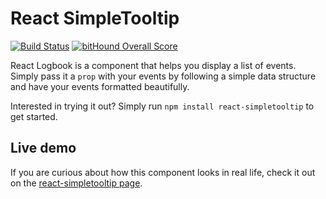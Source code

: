 # React SimpleTooltip

[![Build Status](https://travis-ci.org/sergiocruz/react-simpletooltip.svg?branch=master)](https://travis-ci.org/sergiocruz/react-simpletooltip)
[![bitHound Overall Score](https://www.bithound.io/github/sergiocruz/react-simpletooltip/badges/score.svg)](https://www.bithound.io/github/sergiocruz/react-simpletooltip)

React Logbook is a component that helps you display a list of events. Simply pass it a `prop` with your events by following a simple data structure and have your events formatted beautifully.

Interested in trying it out? Simply run `npm install react-simpletooltip` to get started.

## Live demo

If you are curious about how this component looks in real life, check it out on the [react-simpletooltip page](https://sergiocruz.github.io/react-simpletooltip).
